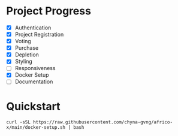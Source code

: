 # Project Progress
- [x] Authentication
- [x] Project Registration
- [x] Voting
- [x] Purchase
- [x] Depletion
- [x] Styling
- [ ] Responsiveness
- [x] Docker Setup
- [ ] Documentation

# Quickstart
```curl -sSL https://raw.githubusercontent.com/chyna-gvng/africo-x/main/docker-setup.sh | bash```